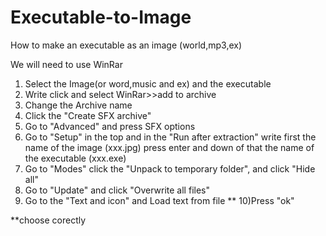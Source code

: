 # Executable-to-Image

How to make an executable as an image (world,mp3,ex)


We will need to use WinRar

1) Select the Image(or word,music and ex) and the executable
2) Write click and select WinRar>>add to archive
3) Change the Archive name
4) Click the "Create SFX archive"
5) Go to "Advanced" and press SFX options
6) Go to "Setup" in the top and in the "Run after extraction" write first the name of the image (xxx.jpg) press enter and down of that the name of the executable (xxx.exe)
7) Go to "Modes" click the "Unpack to temporary folder", and click "Hide all"
8) Go to "Update" and click "Overwrite all files"
9) Go to the "Text and icon" and Load text from file **
10)Press "ok"

**choose corectly
